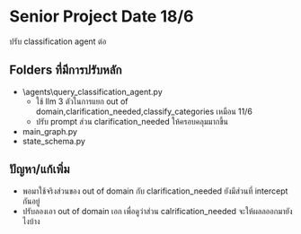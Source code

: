 # Senior Project Date 18/6
ปรับ classification agent ต่อ

## Folders ที่มีการปรับหลัก
- \agents\query_classification_agent.py
  - ใช้ llm 3 ตัวในการแยก out of domain,clarification_needed,classify_categories เหมือน 11/6
  - ปรับ prompt ส่วน clarification_needed ให้ครอบคลุมมากขึ้น
- main_graph.py
- state_schema.py

## ปัญหา/แก้เพิ่ม
- พอมาใช้จริงส่วนของ out of domain กับ clarification_needed ยังมีส่วนที่ intercept กันอยู่
- ปรับลองเอา out of domain เอก เพื่อดูว่าส่วน calrification_needed จะให้ผลลออกมายังไงบ้าง
